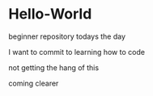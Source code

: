 # Hello-World
beginner repository
todays the day

I want to commit to learning how to code

not getting the hang of this

coming clearer
